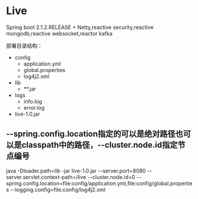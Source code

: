 # Live
Spring boot 2.1.2.RELEASE + Netty,reactive security,reactive mongodb,reactive websocket,reactor kafka<br>

部署目录结构：  

<ul>
  <li>
    config
    <ul>
      <li>application.yml</li>
      <li>global.properties</li>
      <li>log4j2.xml</li>
    </ul>
  </li>
  <li>
    lib
    <ul>
      <li>**.jar</li>
    </ul>
  </li>
  <li>
    logs
    <ul>
      <li>info.log</li>
      <li>error.log</li>
    </ul>
  </li>
  <li>live-1.0.jar</li>
</ul>

## --spring.config.location指定的可以是绝对路径也可以是classpath中的路径，--cluster.node.id指定节点编号  
java -Dloader.path=lib -jar live-1.0.jar --server.port=8080 --server.servlet.context-path=/live --cluster.node.id=0 --spring.config.location=file:config/application.yml,file:config/global.properties --logging.config=file:config/log4j2.xml  


